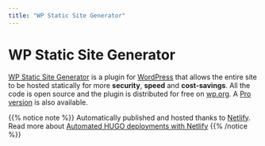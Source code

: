 ```yaml
---
title: "WP Static Site Generator"
---
```


# WP Static Site Generator

[WP Static Site Generator](https://wordpress.org/plugins/static-html-output-plugin/) is a plugin for [WordPress](https://wp.org) that allows the entire site to be hosted statically for more **security**, **speed** and **cost-savings**. All the code is open source and the plugin is distributed for free on [wp.org](https://wp.org). A [Pro version](https://wp2static.com/#download) is also available.


{{% notice note %}}
Automatically published and hosted thanks to [Netlify](https://www.netlify.com/). Read more about [Automated HUGO deployments with Netlify](https://www.netlify.com/blog/2015/07/30/hosting-hugo-on-netlifyinsanely-fast-deploys/)
{{% /notice %}}
